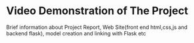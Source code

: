 <h1>Video Demonstration of The Project</h1>
Brief information about Project Report, Web Site(front end html,css,js and backend flask), model creation and linking with Flask etc
